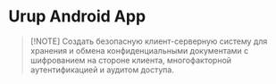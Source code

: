 # Urup Android App

>[!NOTE] Создать безопасную клиент-серверную систему для хранения и обмена конфиденциальными документами с шифрованием на стороне клиента, многофакторной аутентификацией и аудитом доступа.

